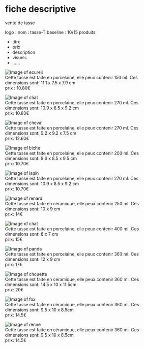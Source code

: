 # fiche descriptive #

vente de tasse

logo : 
nom : tasse-T
baseline : 
10/15 produits
  * titre
  * prix
  * description
  * visuels
  * ......
  
![Image of ecureil](http://cdn1.ideecadeau.fr/media/catalog/product/cache/3/image/1800x/040ec09b1e35df139433887a97daa66f/t/a/tasses-animaux-ideecadeau-fr_4292-18ff3639.jpg)  
Cette tasse est faite en porcelaine, elle peux contenir 150 ml. Ces dimensions sont: 11.1 x 7.5 x 7.9 cm  
prix : 10.80€


![Image of chat](http://www.totalcadeau.com/photos/1250/19168-photo.jpg)  
Cette tasse est faite en porcelaine, elle peux contenir 270 ml. Ces dimensions sont: 10.9 x 8.5 x 9.2 cm  
 prix: 10.80€
 
 
 ![Image of cheval](http://www.totalcadeau.com/photos/1605/18405-photo.jpg)  
Cette tasse est faite en porcelaine, elle peux contenir 270 ml. Ces dimensions sont: 9.2 x 9.2 x 7.5 cm  
 prix: 12.60€
 
 
  ![Image of biche](http://www.totalcadeau.com/photos/1151/19130-photo.jpg)  
Cette tasse est faite en porcelaine, elle peux contenir 200 ml. Ces dimensions sont: 9.6 x 8.5 x 9.5 cm  
 prix: 10.70€ 
 
 
 ![Image of lapin](http://www.totalcadeau.com/photos/1152/19167-photo.jpg)  
Cette tasse est faite en porcelaine, elle peux contenir 270 ml. Ces dimensions sont: 10.9 x 8.5 x 9.2 cm   
 prix: 10.70€

![Image of renard](https://daol3a7s7tps6.cloudfront.net/catalog/product/cache/1/image/9df78eab33525d08d6e5fb8d27136e95/t/h/thum_a0001317-2.jpg)  
Cette tasse est faite en céramique, elle peux contenir 250 ml. Ces dimensions sont: 10 x 9 cm  
 prix: 14€
 
 ![Image of chat](https://daol3a7s7tps6.cloudfront.net/catalog/product/cache/1/image/9df78eab33525d08d6e5fb8d27136e95/t/h/thum_a0001317-2.jpg)  
Cette tasse est faite en porcelaine, elle peux contenir 400 ml. Ces dimensions sont: 8 x 7 cm  
 prix: 15€

 ![Image of panda](https://s-media-cache-ak0.pinimg.com/564x/12/c1/f6/12c1f62f3ad0985be6c5295d4cc2b66f.jpg)  
 Cette tasse est faite en porcelaine, elle peux contenir 360 ml. Ces dimensions sont: 12 x 9 cm  
 prix: 17€
 
  ![Image of chouette](https://s-media-cache-ak0.pinimg.com/564x/12/c1/f6/12c1f62f3ad0985be6c5295d4cc2b66f.jpg)  
 Cette tasse est faite en céramique, elle peux contenir 360 ml. Ces dimensions sont: 14.5 x 10 x 11.5cm  
 prix: 20€
 
   ![Image of fox](https://img0.etsystatic.com/138/0/9712974/il_570xN.1009459034_4jgr.jpg)  
 Cette tasse est faite en céramique, elle peux contenir 360 ml. Ces dimensions sont: 9.5 x 10 x 8.5cm  
 prix: 14.5€
 
   ![Image of renne](https://img1.etsystatic.com/169/1/9712974/il_570xN.1126032377_fhkl.jpg)  
 Cette tasse est faite en céramique, elle peux contenir 360 ml. Ces dimensions sont: 9.5 x 10 x 8.5cm  
 prix: 14.5€
 
